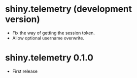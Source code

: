 # shiny.telemetry (development version)

- Fix the way of getting the session token.
- Allow optional username overwrite.

# shiny.telemetry 0.1.0

- First release
